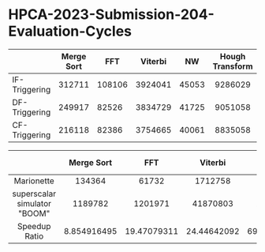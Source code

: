 # HPCA-2023-Submission-204-Evaluation-Cycles

||Merge Sort|FFT|Viterbi|NW|Hough Transform|CRC|ADPCM|SC Decode|LDPC|GEMM|
|----|:----:|----|----|----|:----:|----|----|:----:|----|----|
|IF-Triggering|312711|108106|3924041|45053|9286029|12670|11046|335836|1400831|381118|
|DF-Triggering|249917|82526|3834729|41725|9051058|12383|10495|360258|1309277|413949|
|CF-Triggering|216118|82386|3754665|40061|8835058|10782|8000|288611|1190177|389373|

||Merge Sort|FFT|Viterbi|NW|Hough Transform|CRC|ADPCM|SC Decode|LDPC|GEMM|Conv-1d|Sigmoid|Gray Processing|
|:----:|:----:|:----:|:----:|:----:|:----:|:----:|:----:|:----:|:----:|:----:|:----:|:----:|:----:|
|Marionette|134364|61732|1712758|33066|3936747|5442|6200|41127|399160|131735|49172|2073|16402|
|superscalar simulator "BOOM"|1189782|1201971|41870803|2548757|375911106|54159|217442|33231|11999864|14703417|9296342|878693|1880397|
|Speedup Ratio|8.854916495|19.47079311|24.44642092|69.83852583|95.48774813|9.952039691|35.07129032|39.09529412|15.23753555|111.6135955|189.0576344|423.8750603|114.6443726|


